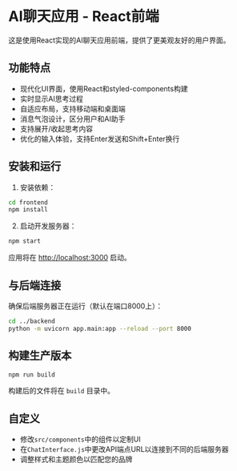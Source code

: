 # AI聊天应用 - React前端

这是使用React实现的AI聊天应用前端，提供了更美观友好的用户界面。

## 功能特点

- 现代化UI界面，使用React和styled-components构建
- 实时显示AI思考过程
- 自适应布局，支持移动端和桌面端
- 消息气泡设计，区分用户和AI助手
- 支持展开/收起思考内容
- 优化的输入体验，支持Enter发送和Shift+Enter换行

## 安装和运行

1. 安装依赖：

```bash
cd frontend
npm install
```

2. 启动开发服务器：

```bash
npm start
```

应用将在 [http://localhost:3000](http://localhost:3000) 启动。

## 与后端连接

确保后端服务器正在运行（默认在端口8000上）：

```bash
cd ../backend
python -m uvicorn app.main:app --reload --port 8000
```

## 构建生产版本

```bash
npm run build
```

构建后的文件将在 `build` 目录中。

## 自定义

- 修改`src/components`中的组件以定制UI
- 在`ChatInterface.js`中更改API端点URL以连接到不同的后端服务器
- 调整样式和主题颜色以匹配您的品牌 
